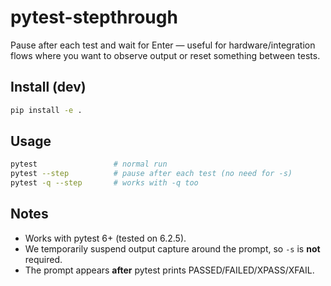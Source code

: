 # pytest-stepthrough

Pause after each test and wait for Enter — useful for hardware/integration
flows where you want to observe output or reset something between tests.

## Install (dev)
```bash
pip install -e .
```

## Usage

```bash
pytest                 # normal run
pytest --step          # pause after each test (no need for -s)
pytest -q --step       # works with -q too
```

## Notes

* Works with pytest 6+ (tested on 6.2.5).
* We temporarily suspend output capture around the prompt, so `-s` is **not** required.
* The prompt appears **after** pytest prints PASSED/FAILED/XPASS/XFAIL.

